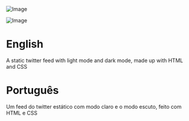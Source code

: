 ![Image](https://i.imgur.com/cog7UmV.png)

![Image](https://i.imgur.com/RMgKvRW.png)


# English
A static twitter feed with light mode and dark mode, made up with HTML and CSS

# Português
Um feed do twitter estático com modo claro e o modo escuto, feito com HTML e CSS
